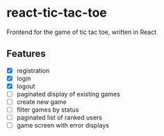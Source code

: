 # react-tic-tac-toe
Frontend for the game of tic tac toe, written in React

## Features

- [x] registration
- [x] login
- [x] logout
- [ ] paginated display of existing games
- [ ] create new game
- [ ] filter games by status
- [ ] paginated list of ranked users
- [ ] game screen with error displays
